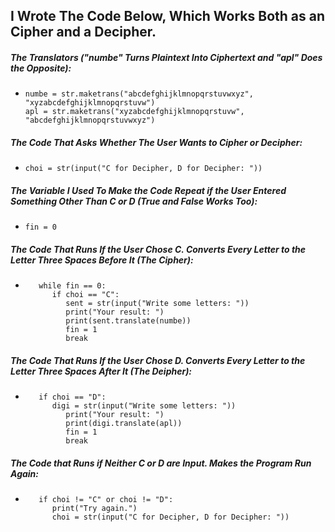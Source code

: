 ## I Wrote The Code Below, Which Works Both as an Cipher and a Decipher.
##### The Translators ("numbe" Turns Plaintext Into Ciphertext and "apl" Does the Opposite): 
*     numbe = str.maketrans("abcdefghijklmnopqrstuvwxyz", "xyzabcdefghijklmnopqrstuvw") 
      apl = str.maketrans("xyzabcdefghijklmnopqrstuvw", "abcdefghijklmnopqrstuvwxyz")
##### The Code That Asks Whether The User Wants to Cipher or Decipher: 
*     choi = str(input("C for Decipher, D for Decipher: "))
##### The Variable I Used To Make the Code Repeat if the User Entered Something Other Than C or D (True and False Works Too): 
*     fin = 0
##### The Code That Runs If the User Chose C. Converts Every Letter to the Letter Three Spaces Before It (The Cipher): 
*        while fin == 0:    
            if choi == "C":
               sent = str(input("Write some letters: "))
               print("Your result: ")
               print(sent.translate(numbe))
               fin = 1
               break
##### The Code That Runs If the User Chose D. Converts Every Letter to the Letter Three Spaces After It (The Deipher):                
*        if choi == "D":
            digi = str(input("Write some letters: "))
               print("Your result: ")
               print(digi.translate(apl))
               fin = 1
               break
##### The Code that Runs if Neither C or D are Input. Makes the Program Run Again:     
*        if choi != "C" or choi != "D":
            print("Try again.")
            choi = str(input("C for Decipher, D for Decipher: "))
        

